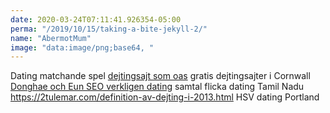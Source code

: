 ```yaml
---
date: 2020-03-24T07:11:41.926354-05:00
perma: "/2019/10/15/taking-a-bite-jekyll-2/"
name: "AbermotMum"
image: "data:image/png;base64, "
---
```


Dating matchande spel  <a href=" https://2tulemar.com/dejtingsajt-som-oas.html ">dejtingsajt som oas</a>  gratis dejtingsajter i Cornwall  <a href="https://2tulemar.com/donghae-och-eun-seo-verkligen-dating.html">Donghae och Eun SEO verkligen dating</a>  samtal flicka dating Tamil Nadu  https://2tulemar.com/definition-av-dejting-i-2013.html  HSV dating Portland
